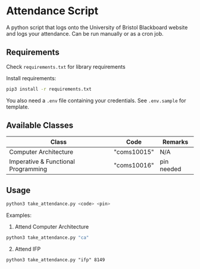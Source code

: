 # Attendance Script

A python script that logs onto the University of Bristol Blackboard website and logs your attendance. Can be run manually or as a cron job.

## Requirements

Check `requirements.txt` for library requirements

Install requirements:

```sh
pip3 install -r requirements.txt
```

You also need a `.env` file containing your credentials. See `.env.sample` for template.

## Available Classes

| Class                               | Code          | Remarks    |
| ----------------------------------- | ------------- | ---------- |
| Computer Architecture               | "coms10015"   | N/A        |
| Imperative & Functional Programming | "coms10016"   | pin needed |


## Usage

```sh
python3 take_attendance.py <code> <pin>
```

Examples:

1. Attend Computer Architecture

```sh
python3 take_attendance.py "ca" 
```

2. Attend IFP

```shs
python3 take_attendance.py "ifp" 8149
```